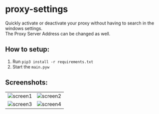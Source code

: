 # proxy-settings

Quickly activate or deactivate your proxy without having to search in the windows settings.  
The Proxy Server Address can be changed as well.

## How to setup:

1. Run `pip3 install -r requirements.txt`
2. Start the `main.pyw`

## Screenshots:

|                                                                                                                   |                                                                                                                   |
| :---------------------------------------------------------------------------------------------------------------: | :---------------------------------------------------------------------------------------------------------------: |
| ![screen1](https://user-images.githubusercontent.com/50703696/165896069-8c0fbccb-dbee-4145-995c-4aed0b5040f3.png) | ![screen2](https://user-images.githubusercontent.com/50703696/165896072-7223e7ea-ad68-40ba-b173-0f822cd09e31.png) |
| ![screen3](https://user-images.githubusercontent.com/50703696/165896076-29b23f3d-0694-48c8-a936-ef11c2e55b90.png) | ![screen4](https://user-images.githubusercontent.com/50703696/165894985-fffd87f4-f15a-4fa4-b70e-70ebdef8f72e.png) |
